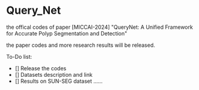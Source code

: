 # Query_Net

the offical codes of paper [MICCAI-2024] "QueryNet: A Unified Framework for Accurate Polyp Segmentation and Detection"

the paper codes and more research results will be released.

To-Do list:
- [] Release the codes
- [] Datasets description and link
- [] Results on SUN-SEG dataset
......
